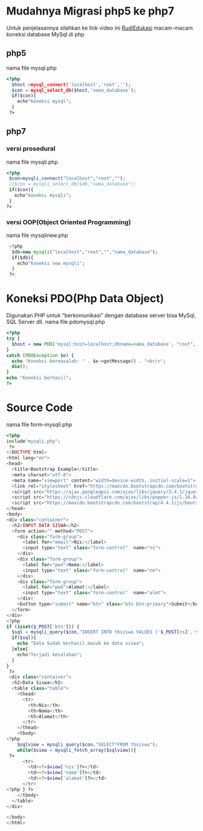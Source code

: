 # Mudahnya Migrasi php5 ke php7
Untuk penjelasannya silahkan ke link video ini [RudiEdukasi](https://www.youtube.com/watch?v=GYCvakl-BP0)
macam-macam koneksi database MySql di php
## php5
nama file mysql.php
```php
<?php
  $host =mysql_connect('localhost','root','');
  $con = mysql_select_db($host,'nama_database');
  if($con){
    echo"Koneksi mysql";
  }
 ?>
 ```
## php7
 ### versi prosedural
nama file mysqli.php
 ```php
<?php
  $con=mysqli_connect("localhost","root","");
  //$con = mysqli_select_db($db,"nama_database");
  if($con){
    echo"koneksi mysqli";
  }
 ?>
 ```
### versi OOP(Object Oriented Programming)
nama file mysqlinew.php
```php
 <?php
  $db=new mysqli("localhost","root","","nama_database");
  if($db){
    echo"koneksi new mysqli";
  }
 ?>
 ```
# Koneksi PDO(Php Data Object)
Digunakan PHP untuk “berkomunikasi” dengan database server bisa MySql, SQL Server dll.
nama file pdomysql.php
```php
<?php
try {
  $host = new PDO('mysql:host=localhost;dbname=nama_database', "root", "");
}
catch (PDOException $e) {
  echo "Koneksi bermasalah: " . $e->getMessage() . "<br/>";
  die();
}
echo "Koneksi berhasil";
?>
```
# Source Code
nama file form-mysqli.php
```php
<?php
include"mysqli.php";
 ?>
<!DOCTYPE html>
<html lang="en">
<head>
  <title>Bootstrap Example</title>
  <meta charset="utf-8">
  <meta name="viewport" content="width=device-width, initial-scale=1">
  <link rel="stylesheet" href="https://maxcdn.bootstrapcdn.com/bootstrap/4.4.1/css/bootstrap.min.css">
  <script src="https://ajax.googleapis.com/ajax/libs/jquery/3.4.1/jquery.min.js"></script>
  <script src="https://cdnjs.cloudflare.com/ajax/libs/popper.js/1.16.0/umd/popper.min.js"></script>
  <script src="https://maxcdn.bootstrapcdn.com/bootstrap/4.4.1/js/bootstrap.min.js"></script>
</head>
<body>
<div class="container">
  <h2>INPUT DATA SISWA</h2>
  <form action="" method="POST">
    <div class="form-group">
      <label for="email">Nis:</label>
      <input type="text" class="form-control"  name="ns">
    </div>
    <div class="form-group">
      <label for="pwd">Nama:</label>
      <input type="text" class="form-control"  name="nm">
    </div>
    <div class="form-group">
      <label for="pwd">Alamat:</label>
      <input type="text" class="form-control"  name="almt">
    </div>
    <button type="submit" name="btn" class="btn btn-primary">Submit</button>
  </form>
</div>
<?php
if (isset($_POST['btn'])) {
  $sql = mysqli_query($con,"INSERT INTO tbsiswa VALUES ('$_POST[ns]','$_POST[nm]','$_POST[almt]')");
  if($sql){
    echo "Data Sudah berhasil masuk ke data siswa";
  }else{
    echo"Terjadi kesalahan";
  }
}
 ?>
 <div class="container">
  <h2>Data Siswa</h2>
  <table class="table">
    <thead>
      <tr>
        <th>Nis</th>
        <th>Nama</th>
        <th>Alamat</th>
      </tr>
    </thead>
    <tbody>
<?php
    $sqlview = mysqli_query($con,"SELECT*FROM tbsiswa");
    while($view = mysqli_fetch_array($sqlview)){
 ?>
      <tr>
        <td><?=$view['nis']?></td>
        <td><?=$view['nama']?></td>
        <td><?=$view['alamat']?></td>
      </tr>
<?php } ?>
    </tbody>
  </table>
</div>

</body>
</html>

```
